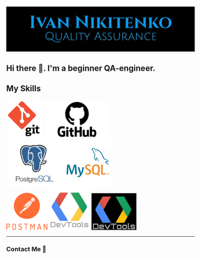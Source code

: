 ![Logo](assets/logo-5-gh-in.png)

## Hi there 👋. I'm a beginner QA-engineer.

## My Skills
<img src="./assets/git2-logo.png" width=100> <img src="./assets/GitHub-Logo22.png" width=170> <br>
<img src="./assets/postgresql-6-logo.png" width=150> <img src="./assets/mysql5-logo.png" width=130>  <br>
<img src="./assets/postman1-logo.png" width=110> <img src="./assets/Google-DevTools-ready1.jpg" width=110>
<img src="./assets/black-devtools-ready1.jpg" width=120>
___

### Contact Me 👋



<!--
**Ivan-Niki/Ivan-Niki** is a ✨ _special_ ✨ repository because its `README.md` (this file) appears on your GitHub profile.

Here are some ideas to get you started:

- 🔭 I’m currently working on ...
- 🌱 I’m currently learning ...
- 👯 I’m looking to collaborate on ...
- 🤔 I’m looking for help with ...
- 💬 Ask me about ...
- 📫 How to reach me: ...
- 😄 Pronouns: ...
- ⚡ Fun fact: ...
-->
